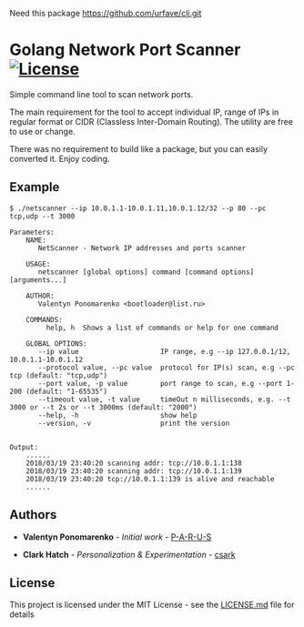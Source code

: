 Need this package https://github.com/urfave/cli.git

# Golang Network Port Scanner [![License](https://img.shields.io/dub/l/vibe-d.svg)](https://opensource.org/licenses/MIT)

Simple command line tool to scan network ports.

The main requirement for the tool to accept individual IP, range of IPs in regular format or CIDR (Classless Inter-Domain Routing). The utility are free to use or change.

There was no requirement to build like a package, but you can easily converted it. Enjoy coding.

## Example

```
$ ./netscanner --ip 10.0.1.1-10.0.1.11,10.0.1.12/32 --p 80 --pc tcp,udp --t 3000

Parameters:
    NAME:
       NetScanner - Network IP addresses and ports scanner

    USAGE:
       netscanner [global options] command [command options] [arguments...]

    AUTHOR:
       Valentyn Ponomarenko <bootloader@list.ru>

    COMMANDS:
         help, h  Shows a list of commands or help for one command

    GLOBAL OPTIONS:
       --ip value                    IP range, e.g --ip 127.0.0.1/12, 10.0.1.1-10.0.1.12
       --protocol value, --pc value  protocol for IP(s) scan, e.g --pc tcp (default: "tcp,udp")
       --port value, -p value        port range to scan, e.g --port 1-200 (default: "1-65535")
       --timeout value, -t value     timeOut n milliseconds, e.g. --t 3000 or --t 2s or --t 3000ms (default: "2000")
       --help, -h                    show help
       --version, -v                 print the version


Output:
    ......
    2018/03/19 23:40:20 scanning addr: tcp://10.0.1.1:138
    2018/03/19 23:40:20 scanning addr: tcp://10.0.1.1:139
    2018/03/19 23:40:20 tcp://10.0.1.1:139 is alive and reachable
    ......
```

## Authors

* **Valentyn Ponomarenko** - *Initial work* - [P-A-R-U-S](https://github.com/P-A-R-U-S)

* **Clark Hatch** - *Personalization & Experimentation* - [csark](https://github.com/csark)

## License

This project is licensed under the MIT License - see the [LICENSE.md](LICENSE.md) file for details
